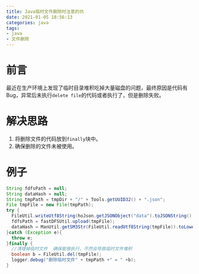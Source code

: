 ```yaml
---
title: Java临时文件删除时注意的坑
date: 2021-01-05 18:56:13
categories: java
tags:
- java
- 文件删除
---
```


# 前言

最近在生产环境上发现了临时目录堆积吃掉大量磁盘的问题，最终原因是代码有Bug，异常后未执行`delete file`的代码或者执行了，但是删除失败。

# 解决思路

1. 将删除文件的代码放到`finally`块中。
2. 确保删除的文件未被使用。

# 例子

```java
String fdfsPath = null;
String dataHash = null;
String tmpPath = tmpDir + "/" + Tools.getUUID32() + ".json";
File tmpFile = new File(tmpPath);
try {
  FileUtil.writeUtf8String(hoJson.getJSONObject("data").toJSONString(), tmpFile);
  fdfsPath = fastDFSUtil.upload(tmpFile);
  dataHash = ManUtil.getSM3Str(FileUtil.readUtf8String(tmpFile)).toLowerCase();
}catch (Exception e){
  throw e;
}finally {
  //清理掉临时文件  确保能够执行，不然会导致临时文件堆积
  boolean b = FileUtil.del(tmpFile);
  logger.debug("删除临时文件" + tmpPath +" = " +b);
}
```

